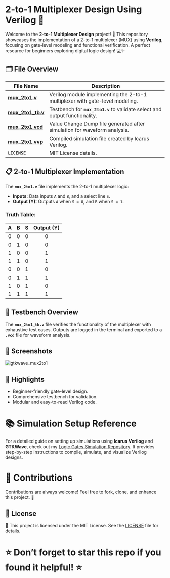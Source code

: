 
# 2-to-1 Multiplexer Design Using Verilog 🚀

Welcome to the **2-to-1 Multiplexer Design** project! 🎉 This repository showcases the implementation of a 2-to-1 multiplexer (MUX) using **Verilog**, focusing on gate-level modeling and functional verification. A perfect resource for beginners exploring digital logic design! 💻✨

## 🗂 File Overview

| File Name                | Description                                                                 |
|--------------------------|-----------------------------------------------------------------------------|
| **[mux_2to1.v](https://github.com/VarshithGovi/2-to-1-Multiplexer-Design-Verilog/blob/main/mux2to1.v)**         | Verilog module implementing the 2-to-1 multiplexer with gate-level modeling.|
| **[mux_2to1_tb.v](https://github.com/VarshithGovi/2-to-1-Multiplexer-Design-Verilog/blob/main/mux2to1_tb.v)**      | Testbench for **`mux_2to1.v`** to validate select and output functionality. |
| **[mux_2to1.vcd](https://github.com/VarshithGovi/2-to-1-Multiplexer-Design-Verilog/blob/main/mux2to1.vcd)**       | Value Change Dump file generated after simulation for waveform analysis.    |
| **[mux_2to1.vvp](https://github.com/VarshithGovi/2-to-1-Multiplexer-Design-Verilog/blob/main/mux2to1_tb.vvp)**       | Compiled simulation file created by Icarus Verilog.                        |
| **`LICENSE`**            | MIT License details.                                                       |

## 📋 2-to-1 Multiplexer Implementation

The **`mux_2to1.v`** file implements the 2-to-1 multiplexer logic:

- **Inputs:** Data inputs `A` and `B`, and a select line `S`.
- **Output (Y):** Outputs `A` when `S = 0`, and `B` when `S = 1`.

### Truth Table:

| A | B | S | Output (Y) |
|:-:|:-:|:-:|:----------:|
| 0 | 0 | 0 |     0      |
| 0 | 1 | 0 |     0      |
| 1 | 0 | 0 |     1      |
| 1 | 1 | 0 |     1      |
| 0 | 0 | 1 |     0      |
| 0 | 1 | 1 |     1      |
| 1 | 0 | 1 |     0      |
| 1 | 1 | 1 |     1      |

## 📜 Testbench Overview

The **`mux_2to1_tb.v`** file verifies the functionality of the multiplexer with exhaustive test cases. Outputs are logged in the terminal and exported to a **`.vcd`** file for waveform analysis.

## 📸 Screenshots

![gtkwave_mux2to1](https://github.com/user-attachments/assets/687c5609-8185-43e1-9c06-a359136b1cbc)


## 🌟 Highlights

- Beginner-friendly gate-level design.
- Comprehensive testbench for validation.
- Modular and easy-to-read Verilog code.

# 📚 Simulation Setup Reference

For a detailed guide on setting up simulations using **Icarus Verilog** and **GTKWave**, check out my [Logic Gates Simulation Repository](https://github.com/VarshithGovi/Logic_gates). It provides step-by-step instructions to compile, simulate, and visualize Verilog designs.

# 🤝 Contributions

Contributions are always welcome! Feel free to fork, clone, and enhance this project. 🚀

## 📜 License

📜 This project is licensed under the MIT License. See the [LICENSE](LICENSE) file for details.

# ⭐ Don’t forget to star this repo if you found it helpful! ⭐
